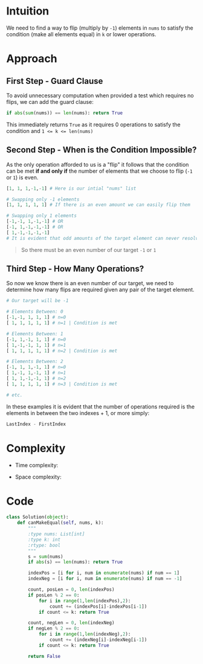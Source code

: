 # Intuition
We need to find a way to flip (multiply by `-1`) elements in `nums` to satisfy the condition (make all elements equal) in `k` or lower operations.

# Approach
## First Step - Guard Clause
To avoid unnecessary computation when provided a test which requires no flips, we can add the guard clause:
```python
if abs(sum(nums)) == len(nums): return True
```
This immediately returns `True` as it requires 0 operations to satisfy the condition and `1 <= k <= len(nums)`

## Second Step - When is the Condition Impossible?
As the only operation afforded to us is a "flip" it follows that the condition can be met **if and only if** the number of elements that we choose to flip (`-1` or `1`) is even.
```python
[1, 1, 1,-1,-1] # Here is our intial "nums" list

# Swapping only -1 elements
[1, 1, 1, 1, 1] # If there is an even amount we can easily flip them

# Swapping only 1 elements
[-1,-1, 1,-1,-1] # OR
[-1, 1,-1,-1,-1] # OR
[ 1,-1,-1,-1,-1]
# It is evident that odd amounts of the target element can never resolve
```
> So there must be an even number of our target `-1` or `1`

## Third Step - How Many Operations?
So now we know there is an even number of our target, we need to determine how many flips are required given any pair of the target element.
```python
# Our target will be -1

# Elements Between: 0
[-1,-1, 1, 1, 1] # n=0
[ 1, 1, 1, 1, 1] # n=1 | Condition is met

# Elements Between: 1
[-1, 1,-1, 1, 1] # n=0
[ 1,-1,-1, 1, 1] # n=1
[ 1, 1, 1, 1, 1] # n=2 | Condition is met

# Elements Between: 2
[-1, 1, 1,-1, 1] # n=0
[ 1,-1, 1,-1, 1] # n=1
[ 1, 1,-1,-1, 1] # n=2
[ 1, 1, 1, 1, 1] # n=3 | Condition is met

# etc.
```
In these examples it is evident that the number of operations required is the elements in between the two indexes + 1, or more simply:
```python
LastIndex - FirstIndex
```

# Complexity
- Time complexity:
<!-- Add your time complexity here, e.g. $$O(n)$$ -->

- Space complexity:
<!-- Add your space complexity here, e.g. $$O(n)$$ -->

# Code
```python []
class Solution(object):
    def canMakeEqual(self, nums, k):
        """
        :type nums: List[int]
        :type k: int
        :rtype: bool
        """
        s = sum(nums)
        if abs(s) == len(nums): return True

        indexPos = [i for i, num in enumerate(nums) if num == 1]
        indexNeg = [i for i, num in enumerate(nums) if num == -1]

        count, posLen = 0, len(indexPos)
        if posLen % 2 == 0:
            for i in range(1,len(indexPos),2):
                count += (indexPos[i]-indexPos[i-1])
            if count <= k: return True

        count, negLen = 0, len(indexNeg)
        if negLen % 2 == 0:
            for i in range(1,len(indexNeg),2):
                count += (indexNeg[i]-indexNeg[i-1])
            if count <= k: return True

        return False
```